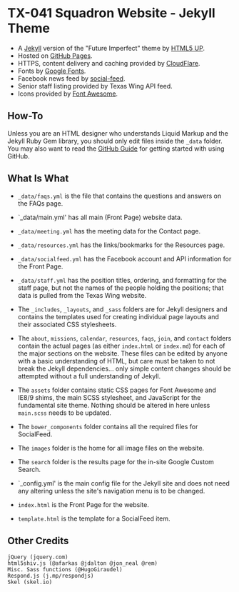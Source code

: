 # TX-041 Squadron Website - Jekyll Theme

- A [Jekyll](https://jekyllrb.com) version of the "Future Imperfect" theme by [HTML5 UP](https://html5up.net).
- Hosted on [GitHub Pages](https://pages.github.com).
- HTTPS, content delivery and caching provided by [CloudFlare](https://www.cloudflare.com).
- Fonts by [Google Fonts](https://fonts.google.com).
- Facebook news feed by [social-feed](https://github.com/pavelk2/social-feed).
- Senior staff listing provided by Texas Wing API feed.
- Icons provided by [Font Awesome](https://fortawesome.github.com/Font-Awesome).

## How-To

Unless you are an HTML designer who understands Liquid Markup and the Jekyll Ruby Gem library, 
you should only edit files inside the `_data` folder. You may also want to read the 
[GitHub Guide](https://guides.github.com/activities/hello-world/) for getting started with using 
GitHub.

## What Is What

- `_data/faqs.yml` is the file that contains the questions and answers on the FAQs page.
- `_data/main.yml' has all main (Front Page) website data.
- `_data/meeting.yml` has the meeting data for the Contact page.
- `_data/resources.yml` has the links/bookmarks for the Resources page.
- `_data/socialfeed.yml` has the Facebook account and API information for the Front Page.
- `_data/staff.yml` has the position titles, ordering, and formatting for the staff page, but not
the names of the people holding the positions; that data is pulled from the Texas Wing website.

- The `_includes`, `_layouts`, and `_sass` folders are for Jekyll designers and contains the templates 
used for creating individual page layouts and their associated CSS stylesheets.

- The `about`, `missions`, `calendar`, `resources`, `faqs`, `join`, and `contact` folders contain the 
actual pages (as either `index.html` or `index.md`) for each of the major sections on the website. These 
files can be edited by anyone with a basic understanding of HTML, but care must be taken to not break 
the Jekyll dependencies... only simple content changes should be attempted without a full understanding 
of Jekyll.

- The `assets` folder contains static CSS pages for Font Awesome and IE8/9 shims, the main SCSS stylesheet, 
and JavaScript for the fundamental site theme.  Nothing should be altered in here unless `main.scss` needs 
to be updated.

- The `bower_components` folder contains all the required files for SocialFeed.

- The `images` folder is the home for all image files on the website.

- The `search` folder is the results page for the in-site Google Custom Search.

- `_config.yml' is the main config file for the Jekyll site and does not need any altering unless 
the site's navigation menu is to be changed.

- `index.html` is the Front Page for the website.

- `template.html` is the template for a SocialFeed item.

## Other Credits
	jQuery (jquery.com)
	html5shiv.js (@afarkas @jdalton @jon_neal @rem)
	Misc. Sass functions (@HugoGiraudel)
	Respond.js (j.mp/respondjs)
	Skel (skel.io)
